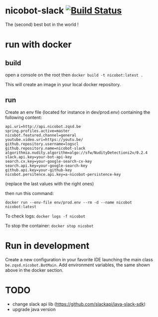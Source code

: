 # nicobot-slack [![Build Status](https://travis-ci.org/logscl/nicobot-slack.svg?branch=master)](https://travis-ci.org/logscl/nicobot-slack)
The (second) best bot in the world !

# run with docker

## build

open a console on the root then
`docker build -t nicobot:latest .`

This will create an image in your local docker repository. 

## run

Create an env file (located for instance in dev/prod.env) containing the following content:

```
api.uri=http://api.nicobot.zqsd.be
spring.profiles.active=master
nicobot.featured.channel=general
youtube.video.uri=https://youtu.be/
github.repository.username=logscl
github.repository.name=nicobot-slack
algorithmia.nudity.algorithm=algo://sfw/NudityDetectioni2v/0.2.4
slack.api.key=your-bot-api-key
search.cx.key=your-google-search-cx-key
search.api.key=your-google-search-key
github.api.key=your-github-key
nicobot.persitence.api.key=a-nicobot-persistence-key
``` 

(replace the last values with the right ones)

then run this command:

`docker run --env-file env/prod.env --rm -d --name nicobot nicobot:latest`

To check logs:
`docker logs -f nicobot`

To stop the container:
`docker stop nicobot`

# Run in development

Create a new configuration in your favorite IDE launching the main class `be.zqsd.nicobot.BotMain`.
Add environment variables, the same shown above in the docker section.

# TODO
* change slack api lib (https://github.com/slackapi/java-slack-sdk)
* upgrade java version